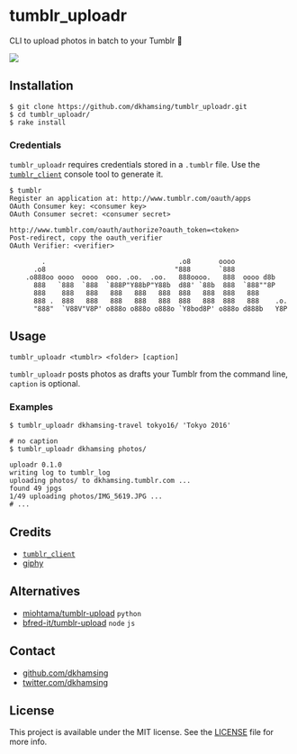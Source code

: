 # tumblr_uploadr

CLI to upload photos in batch to your Tumblr :panda_face:

![](http://i.giphy.com/j9ktGGi1AQXFC.gif)

## Installation

```shell
$ git clone https://github.com/dkhamsing/tumblr_uploadr.git
$ cd tumblr_uploadr/
$ rake install
```

### Credentials

`tumblr_uploadr` requires credentials stored in a `.tumblr` file. Use the [`tumblr_client`](https://github.com/tumblr/tumblr_client) console tool to generate it.

```shell
$ tumblr
Register an application at: http://www.tumblr.com/oauth/apps
OAuth Consumer key: <consumer key>
OAuth Consumer secret: <consumer secret>

http://www.tumblr.com/oauth/authorize?oauth_token=<token>
Post-redirect, copy the oauth_verifier
OAuth Verifier: <verifier>

        .                                 .o8       oooo
      .o8                                "888       `888
    .o888oo oooo  oooo  ooo. .oo.  .oo.   888oooo.   888  oooo d8b
      888   `888  `888  `888P"Y88bP"Y88b  d88' `88b  888  `888""8P
      888    888   888   888   888   888  888   888  888   888
      888 .  888   888   888   888   888  888   888  888   888    .o.
      "888"  `V88V"V8P' o888o o888o o888o `Y8bod8P' o888o d888b   Y8P
```

## Usage

```
tumblr_uploadr <tumblr> <folder> [caption]
```

`tumblr_uploadr` posts photos as drafts your Tumblr from the command line, `caption` is optional.

### Examples

```shell
$ tumblr_uploadr dkhamsing-travel tokyo16/ 'Tokyo 2016'
```

```shell
# no caption
$ tumblr_uploadr dkhamsing photos/

uploadr 0.1.0
writing log to tumblr_log
uploading photos/ to dkhamsing.tumblr.com ...
found 49 jpgs
1/49 uploading photos/IMG_5619.JPG ...
# ...
```

## Credits

- [`tumblr_client`](https://github.com/tumblr/tumblr_client)
- [giphy](http://gph.is/19776Kk)

## Alternatives

- [miohtama/tumblr-upload](https://github.com/miohtama/tumblr-upload/) `python`
- [bfred-it/tumblr-upload](https://github.com/bfred-it/tumblr-upload) `node` `js`

## Contact

- [github.com/dkhamsing](https://github.com/dkhamsing)
- [twitter.com/dkhamsing](https://twitter.com/dkhamsing)

## License

This project is available under the MIT license. See the [LICENSE](LICENSE) file for more info.
